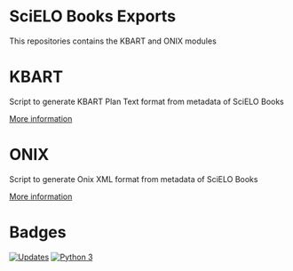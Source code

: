 # SciELO Books Exports
This repositories contains the KBART and ONIX modules


# KBART
Script to generate KBART Plan Text format from metadata of SciELO Books

[More information](https://github.com/scieloorg/scielobooks_exports/blob/master/kbart/README.md)



# ONIX
Script to generate Onix XML format from metadata of SciELO Books

[More information](https://github.com/scieloorg/scielobooks_exports/blob/master/onix/README.md)


# Badges
[![Updates](https://pyup.io/repos/github/scieloorg/scielobooks_exports/shield.svg)](https://pyup.io/repos/github/scieloorg/scielobooks_exports/)
[![Python 3](https://pyup.io/repos/github/scieloorg/scielobooks_exports/python-3-shield.svg)](https://pyup.io/repos/github/scieloorg/scielobooks_exports/)